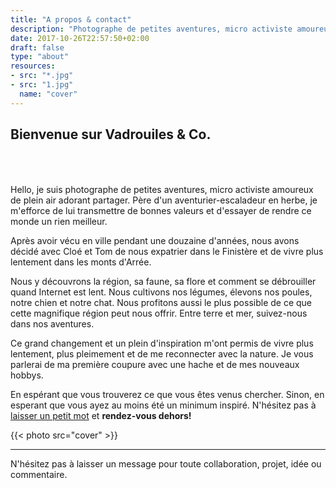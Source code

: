 ```yaml
---
title: "A propos & contact"
description: "Photographe de petites aventures, micro activiste amoureux de plein air adorant partager."
date: 2017-10-26T22:57:50+02:00
draft: false
type: "about"
resources:
- src: "*.jpg"
- src: "1.jpg"
  name: "cover"
---
```


<h2 style="padding-bottom:50px;">Bienvenue sur Vadrouiles & Co.</h2>

Hello, je suis photographe de petites aventures, micro activiste amoureux de plein air adorant partager. Père d'un aventurier-escaladeur en herbe, je m'efforce de lui transmettre de bonnes valeurs et d'essayer de rendre ce monde un rien meilleur.

Après avoir vécu en ville pendant une douzaine d'années, nous avons décidé avec Cloé et Tom de nous expatrier dans le Finistère et de vivre plus lentement dans les monts d'Arrée.

Nous y découvrons la région, sa faune, sa flore et comment se débrouiller quand Internet est lent. Nous cultivons nos légumes, élevons nos poules, notre chien et notre chat. Nous profitons aussi le plus possible de ce que cette magnifique région peut nous offrir. Entre terre et mer, suivez-nous dans nos aventures.

Ce grand changement et un plein d'inspiration m'ont permis de vivre plus lentement, plus pleimement et de me reconnecter avec la nature. Je vous parlerai de ma première coupure avec une hache et de mes nouveaux hobbys.

En espérant que vous trouverez ce que vous êtes venus chercher. Sinon, en esperant que vous ayez au moins été un minimum inspiré. N'hésitez pas à [laisser un petit mot](#contact) et **rendez-vous dehors!**

{{< photo src="cover" >}}

<hr/>

N'hésitez pas à laisser un message pour toute collaboration, projet, idée ou commentaire.

